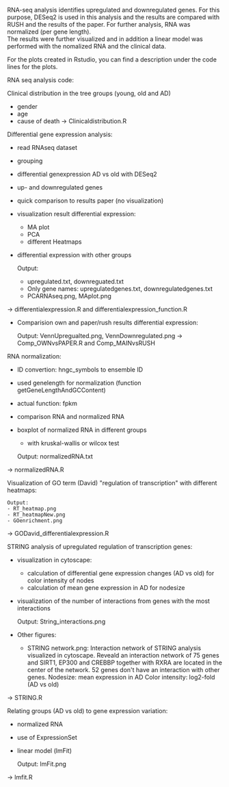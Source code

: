 RNA-seq analysis identifies upregulated and downregulated genes. For this purpose,
DESeq2 is used in this analysis and the results are compared with RUSH and the results
of the paper. For further analysis, RNA was normalized (per gene length).  
The results were further visualized and in addition a linear model was performed 
with the nomalized RNA and the clinical data. 

For the plots created in Rstudio, you can find a description under the code lines for the plots.

RNA seq analysis code:




Clinical distribution in the tree groups (young, old and AD)
- gender
- age
- cause of death
-> Clinicaldistribution.R




Differential gene expression analysis:
- read RNAseq dataset
- grouping
- differential genexpression AD vs old with DESeq2
- up- and downregulated genes 
- quick comparison to results paper (no visualization)
- visualization result differential expression:
	- MA plot
	- PCA
	- different Heatmaps
- differential expression with other groups

	Output: 
	- upregulated.txt, downreguated.txt
	- Only gene names: upregulatedgenes.txt, downregulatedgenes.txt
	- PCARNAseq.png, MAplot.png

-> differentialexpression.R and differentialexpression_function.R

- Comparision own and paper/rush results differential expression:
	 	
	Output: VennUpregualted.png, VennDownregulated.png
-> Comp_OWNvsPAPER.R and Comp_MAINvsRUSH



RNA normalization:
- ID convertion: hngc_symbols to ensemble ID
- used genelength for normalization (function getGeneLengthAndGCContent)	
- actual function: fpkm
- comparison RNA and normalized RNA
- boxplot of normalized RNA in different groups
	- with kruskal-wallis or wilcox test

	Output: normalizedRNA.txt
 
-> normalizedRNA.R



Visualization of GO term (David) "regulation of transcription" with different heatmaps:
	
	Output: 
	- RT_heatmap.png
	- RT_heatmapNew.png
	- GOenrichment.png

-> GODavid_differentialexpression.R



STRING analysis of upregulated regulation of transcription genes:
- visualization in cytoscape:
	- calculation of differential gene expression changes (AD vs old) for color intensity of nodes
	- calculation of mean gene expression in AD for nodesize
- visualization of the number of interactions from genes with the most interactions

	Output: String_interactions.png 

- Other figures: 
	- STRING network.png: Interaction network of STRING analysis visualized in cytoscape. 
	Reveald an interaction network of 75 genes and SIRT1, EP300 and CREBBP together with RXRA
	are located in the center of the network. 52 genes don't have an interaction with other genes.
	Nodesize: mean expression in AD
	Color intensity: log2-fold (AD vs old)
	
-> STRING.R



Relating groups (AD vs old) to gene expression variation:
- normalized RNA
- use of ExpressionSet
- linear model (lmFit)

	Output: lmFit.png
	
-> lmfit.R
